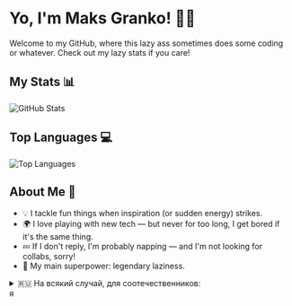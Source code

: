 # Yo, I'm Maks Granko! 👨‍💻
Welcome to my GitHub, where this lazy ass sometimes does some coding or whatever. Check out my lazy stats if you care!
## My Stats 📊
![GitHub Stats](https://github-readme-stats-eta-ivory-two2y94zwu.vercel.app/api?username=maksgranko&count_private=true&show_icons=true&bg_color=1a3c34&text_color=9eff8f&hide_border=true)
## Top Languages 💻
![Top Languages](https://github-readme-stats-eta-ivory-two2y94zwu.vercel.app/api/top-langs/?username=maksgranko&layout=compact&count_private=true&bg_color=1a3c34&text_color=9eff8f&hide_border=true)
## About Me 🌱

- 💡 I tackle fun things when inspiration (or sudden energy) strikes.  
- 🌍 I love playing with new tech — but never for too long, I get bored if it's the same thing.  
- 💤 If I don't reply, I'm probably napping — and I'm not looking for collabs, sorry!  
- 🦥 My main superpower: legendary laziness.

<details>
<summary>🇷🇺 На всякий случай, для соотечественников:</summary>

- Долго одной штукой не занимаюсь — скучно!
- Лень — двигатель моего кода.
- Совместные проекты не интересуют, только если вдруг вдохновение упадёт сверху.
</details>я 
